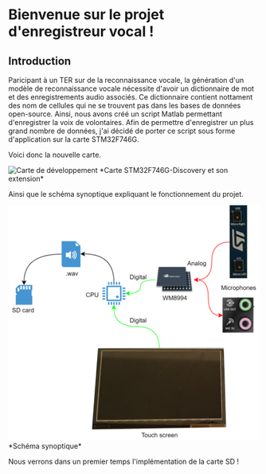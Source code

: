 # Bienvenue sur le projet d'enregistreur vocal !

## Introduction
Paricipant à un TER sur de la reconnaissance vocale, la génération d'un modèle de reconnaissance vocale nécessite d'avoir un dictionnaire de mot et des enregistrements audio associés. Ce dictionnaire contient nottament des nom de cellules qui ne se trouvent pas dans les bases de données open-source. Ainsi, nous avons créé un script Matlab permettant d'enregistrer la voix de volontaires. Afin de permettre d'enregistrer un plus grand nombre de données, j'ai décidé de porter ce script sous forme d'application sur la carte STM32F746G.

Voici donc la nouvelle carte.

<img src="img/intro/Carte.png" alt="Carte de développement"/>
*Carte STM32F746G-Discovery et son extension*

Ainsi que le schéma synoptique expliquant le fonctionnement du projet.

<img src="img/intro/Synoptique.png" alt="Synoptique"/>
*Schéma synoptique*

Nous verrons dans un premier temps l'implémentation de la carte SD !
